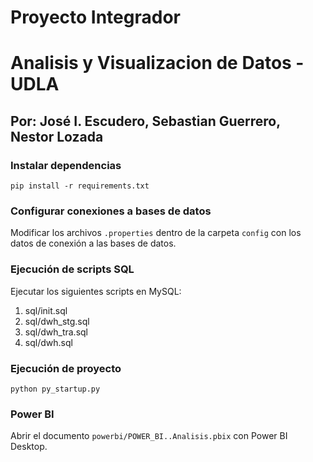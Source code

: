 # Proyecto Integrador
# Analisis y Visualizacion de Datos - UDLA
## Por: José I. Escudero, Sebastian Guerrero, Nestor Lozada

### Instalar dependencias
`pip install -r requirements.txt`

### Configurar conexiones a bases de datos
Modificar los archivos `.properties` dentro de la carpeta `config` con los datos de conexión a las bases de datos.

### Ejecución de scripts SQL
Ejecutar los siguientes scripts en MySQL:
1. sql/init.sql
2. sql/dwh_stg.sql
3. sql/dwh_tra.sql
4. sql/dwh.sql

### Ejecución de proyecto
`python py_startup.py`


### Power BI
Abrir el documento `powerbi/POWER_BI..Analisis.pbix` con Power BI Desktop.